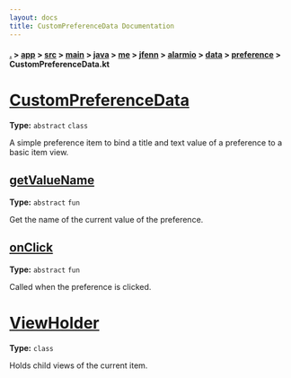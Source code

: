 ```yaml
---
layout: docs
title: CustomPreferenceData Documentation
---
```

#### [.](./../../../../../../../../../index) > [app](./../../../../../../../../index) > [src](./../../../../../../../index) > [main](./../../../../../../index) > [java](./../../../../../index) > [me](./../../../../index) > [jfenn](./../../../index) > [alarmio](./../../index) > [data](./../index) > [preference](./index) > **CustomPreferenceData.kt**

# [CustomPreferenceData](https://github.com/fennifith/Alarmio/blob/master/app/src/main/java/me/jfenn/alarmio/data/preference/CustomPreferenceData.kt#L11)

**Type:** `abstract` `class`

A simple preference item to bind a title 
and text value of a preference to a basic 
item view. 












## [getValueName](https://github.com/fennifith/Alarmio/blob/master/app/src/main/java/me/jfenn/alarmio/data/preference/CustomPreferenceData.kt#L18)

**Type:** `abstract` `fun`

Get the name of the current value of the preference. 












## [onClick](https://github.com/fennifith/Alarmio/blob/master/app/src/main/java/me/jfenn/alarmio/data/preference/CustomPreferenceData.kt#L23)

**Type:** `abstract` `fun`

Called when the preference is clicked. 












# [ViewHolder](https://github.com/fennifith/Alarmio/blob/master/app/src/main/java/me/jfenn/alarmio/data/preference/CustomPreferenceData.kt#L39)

**Type:** `class`

Holds child views of the current item. 












